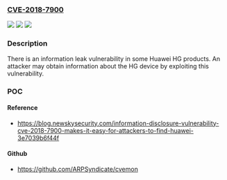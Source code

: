 ### [CVE-2018-7900](https://cve.mitre.org/cgi-bin/cvename.cgi?name=CVE-2018-7900)
![](https://img.shields.io/static/v1?label=Product&message=some%20HG%20products&color=blue)
![](https://img.shields.io/static/v1?label=Version&message=customized%20versions%20&color=brightgreen)
![](https://img.shields.io/static/v1?label=Vulnerability&message=information%20leak&color=brightgreen)

### Description

There is an information leak vulnerability in some Huawei HG products. An attacker may obtain information about the HG device by exploiting this vulnerability.

### POC

#### Reference
- https://blog.newskysecurity.com/information-disclosure-vulnerability-cve-2018-7900-makes-it-easy-for-attackers-to-find-huawei-3e7039b6f44f

#### Github
- https://github.com/ARPSyndicate/cvemon

